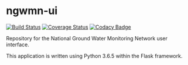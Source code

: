 # ngwmn-ui

[![Build Status](https://travis-ci.org/ACWI-SOGW/ngwmn-ui.svg?branch=master)](https://travis-ci.org/ACWI-SOGW/ngwmn-ui)
[![Coverage Status](https://coveralls.io/repos/github/ACWI-SOGW/ngwmn-ui/badge.svg?branch=master)](https://coveralls.io/github/ACWI-SOGW/ngwmn-ui?branch=master)
[![Codacy Badge](https://api.codacy.com/project/badge/Grade/2c21a84ec8a244efb7c686fe622d6465)](https://www.codacy.com/app/usgs_wma_dev/ngwmn-ui?utm_source=github.com&amp;utm_medium=referral&amp;utm_content=ACWI-SOGW/ngwmn-ui&amp;utm_campaign=Badge_Grade)

Repository for the National Ground Water Monitoring Network user interface.

This application is written using Python 3.6.5 within the Flask framework.